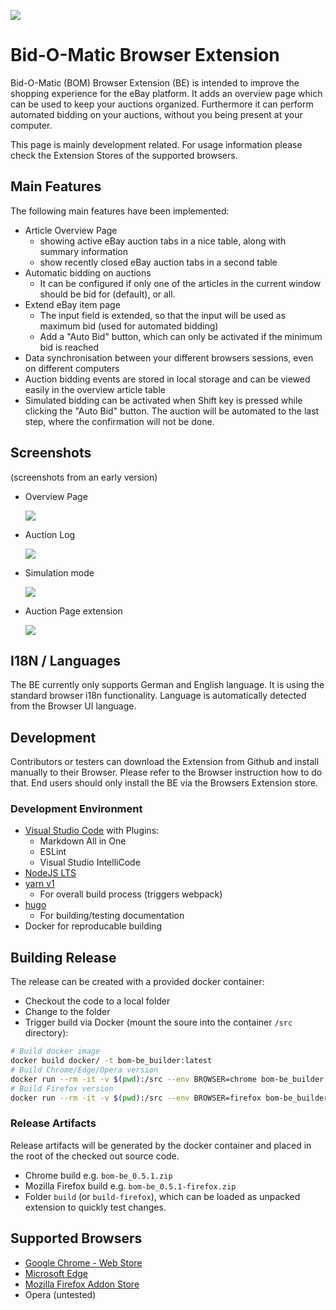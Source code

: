 ![](logos/bom_icon.png)
# Bid-O-Matic Browser Extension

Bid-O-Matic (BOM) Browser Extension (BE) is intended to improve the shopping experience for the eBay platform.
It adds an overview page which can be used to keep your auctions organized. Furthermore it can perform automated
bidding on your auctions, without you being present at your computer.

This page is mainly development related. For usage information please check the Extension Stores of the supported
browsers.

## Main Features

The following main features have been implemented:

- Article Overview Page
  - showing active eBay auction tabs in a nice table, along with summary information
  - show recently closed eBay auction tabs in a second table
- Automatic bidding on auctions
  - It can be configured if only one of the articles in the current window should be bid for (default), or all.
- Extend eBay item page
  - The input field is extended, so that the input will be used as maximum bid (used for automated bidding)
  - Add a "Auto Bid" button, which can only be activated if the minimum bid is reached
- Data synchronisation between your different browsers sessions, even on different computers
- Auction bidding events are stored in local storage and can be viewed easily in the overview article table
- Simulated bidding can be activated when Shift key is pressed while clicking the "Auto Bid" button. The auction
  will be automated to the last step, where the confirmation will not be done.

## Screenshots

(screenshots from an early version)

- Overview Page

    ![](screenshots/bom_overview.png)

- Auction Log

    ![](screenshots/bom_log.png)

- Simulation mode

    ![](screenshots/bom_simulation.gif)

- Auction Page extension

    ![](screenshots/bom_page_extension.gif)


## I18N / Languages

The BE currently only supports German and English language. 
It is using the standard browser i18n functionality. Language is automatically detected from the Browser UI language.

## Development

Contributors or testers can download the Extension from Github and install manually to their Browser. 
Please refer to the Browser instruction how to do that. End users should only install the BE via the Browsers Extension store.

### Development Environment

- [Visual Studio Code](https://code.visualstudio.com/) with Plugins:
  - Markdown All in One
  - ESLint
  - Visual Studio IntelliCode
- [NodeJS LTS](https://nodejs.org/de/download/)
- [yarn v1](https://yarnpkg.com/lang/en/docs/install)
  - For overall build process (triggers webpack)
- [hugo](https://gohugo.io/)
  - For building/testing documentation
- Docker for reproducable building

## Building Release

The release can be created with a provided docker container:

- Checkout the code to a local folder
- Change to the folder
- Trigger build via Docker (mount the soure into the container `/src` directory):

```bash
# Build docker image
docker build docker/ -t bom-be_builder:latest
# Build Chrome/Edge/Opera version
docker run --rm -it -v $(pwd):/src --env BROWSER=chrome bom-be_builder:latest
# Build Firefox version
docker run --rm -it -v $(pwd):/src --env BROWSER=firefox bom-be_builder:latest
```

### Release Artifacts

Release artifacts will be generated by the docker container and placed in the root of the checked out source code.

- Chrome build e.g. `bom-be_0.5.1.zip`
- Mozilla Firefox build e.g. `bom-be_0.5.1-firefox.zip`
- Folder `build` (or `build-firefox`), which can be loaded as unpacked extension to quickly test changes.

## Supported Browsers

- [Google Chrome - Web Store](https://chrome.google.com/webstore/detail/biet-o-matic-be/feihhkfahbiejgfimhbdnihcdcapibji)
- [Microsoft Edge](https://microsoftedge.microsoft.com/addons/detail/ipjpfheamhikbhjiefkhclbhbmkjgdcj)
- [Mozilla Firefox Addon Store](https://addons.mozilla.org/de/firefox/addon/bid-o-matic-be/)
- Opera (untested)